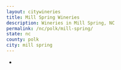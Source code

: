 ```yaml
---
layout: citywineries
title: Mill Spring Wineries
description: Wineries in Mill Spring, NC
permalink: /nc/polk/mill-spring/
state: nc
county: polk
city: mill spring
---
```

-
